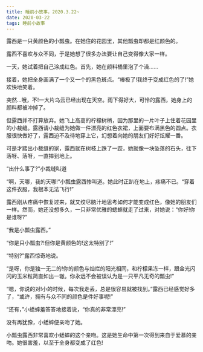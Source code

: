 ```yaml
---
title: 睡前小故事，2020.3.22~
date: 2020-03-22
tags: 睡前小故事
---
```


露西是一只黄颜色的小瓢虫。在她住的花园里，其他瓢虫却都是红颜色的。

露西不喜欢与众不同，于是她想了很多办法要让自己变得像大家一样。

一天，她试着把自己涂成红色。首先，她在颜料桶里泡了个澡......

接着，她把全身画满了一个又一个的黑色斑点。“棒极了!我终于变成红色的了!”她欢快地笑着。<!-- more -->

突然…哦，不!一大片乌云已经出现在天空。雨下得好大，可怜的露西，她身上的颜料都被冲掉了。

但露西并不打算放弃。她飞上高高的柠檬树梢，因为那里的一片叶子上住着花园里的小裁缝。露西请小裁缝为她做一件漂亮的红色衣裙，上面要布满黑色的圆点。衣服很快做好了，露西迫不及待地穿上它，幻想着向她的朋友们好好炫耀一番。

可是才踏出小裁缝的家，露西就在树枝上跌了一跤，她就像一块坠落的石头，往下落呀、落呀，一直摔到地上。

“出什么事了?”小裁缝叫道

“啊，天哪，我的天哪!”小瓢虫露西惨叫道。她此时正趴在地上，疼痛不已。“穿着这件衣服，我根本无法飞行!”

露西刚从疼痛中恢复过来，就又绞尽脑汁地思考如何才能变成红色，像她的朋友们一样。然而，她还没想多久，一只非常优雅的蟋蟀就走了过来，对她说：“你好!你是谁呀?”

“我是小瓢虫露西。”

“你是只小瓢虫?!但你是黄颜色的!这太特别了!”

“特别?”露西惊奇地说。

“是呀，你是独一无二的!你的颜色与灿烂的阳光相同，和柠檬果冻一样，跟金光闪闪的玉米粒简直如出一辙。你永远不会被误认为是一只平凡无奇的瓢虫!”

“嗯，你说的对!小的时候，每次我走丢，总是很容易就被找到。”露西已经感觉好多了，“或许，拥有与众不同的颜色是件好事呢!”

“还有，”小蟋蟀羞答答地接着说，“你真的非常漂亮!”

没有再犹豫，小蟋蟀便亲吻了她。

小瓢虫露西非常喜欢小蟋蟀的这个亲吻。这是她生命中第一次得到来自于爱慕的亲吻。她很害羞，以至于全身都变成了红色!